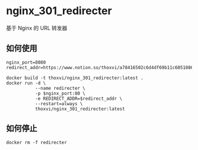 # nginx_301_redirecter

基于 Nginx 的 URL 转发器

## 如何使用

```shell
nginx_port=8080
redirect_addr=https://www.notion.so/thoxvi/a78416502c6d4df69b11c6051086c870

docker build -t thoxvi/nginx_301_redirecter:latest .
docker run -d \
           --name redirecter \
           -p $nginx_port:80 \
           -e REDIRECT_ADDR=$redirect_addr \
           --restart=always \
           thoxvi/nginx_301_redirecter:latest
```

## 如何停止

```shell
docker rm -f redirecter
```
